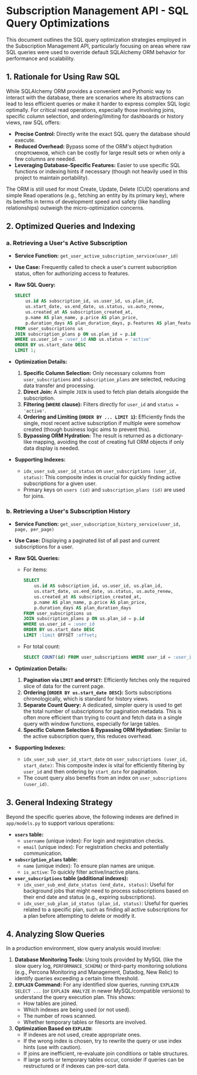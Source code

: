 # Subscription Management API - SQL Query Optimizations

This document outlines the SQL query optimization strategies employed in the Subscription Management API, particularly focusing on areas where raw SQL queries were used to override default SQLAlchemy ORM behavior for performance and scalability.

## 1. Rationale for Using Raw SQL

While SQLAlchemy ORM provides a convenient and Pythonic way to interact with the database, there are scenarios where its abstractions can lead to less efficient queries or make it harder to express complex SQL logic optimally. For critical read operations, especially those involving joins, specific column selection, and ordering/limiting for dashboards or history views, raw SQL offers:

-   **Precise Control:** Directly write the exact SQL query the database should execute.
-   **Reduced Overhead:** Bypass some of the ORM's object hydration спортсменов, which can be costly for large result sets or when only a few columns are needed.
-   **Leveraging Database-Specific Features:** Easier to use specific SQL functions or indexing hints if necessary (though not heavily used in this project to maintain portability).

The ORM is still used for most Create, Update, Delete (CUD) operations and simple Read operations (e.g., fetching an entity by its primary key), where its benefits in terms of development speed and safety (like handling relationships) outweigh the micro-optimization concerns.

## 2. Optimized Queries and Indexing

### a. Retrieving a User's Active Subscription

-   **Service Function:** `get_user_active_subscription_service(user_id)`
-   **Use Case:** Frequently called to check a user's current subscription status, often for authorizing access to features.
-   **Raw SQL Query:**
    ```sql
    SELECT 
        us.id AS subscription_id, us.user_id, us.plan_id,
        us.start_date, us.end_date, us.status, us.auto_renew,
        us.created_at AS subscription_created_at,
        p.name AS plan_name, p.price AS plan_price, 
        p.duration_days AS plan_duration_days, p.features AS plan_features
    FROM user_subscriptions us
    JOIN subscription_plans p ON us.plan_id = p.id
    WHERE us.user_id = :user_id AND us.status = 'active'
    ORDER BY us.start_date DESC
    LIMIT 1;
    ```
-   **Optimization Details:**
    1.  **Specific Column Selection:** Only necessary columns from `user_subscriptions` and `subscription_plans` are selected, reducing data transfer and processing.
    2.  **Direct Join:** A simple `JOIN` is used to fetch plan details alongside the subscription.
    3.  **Filtering (`WHERE` clause):** Filters directly for `user_id` and `status = 'active'`.
    4.  **Ordering and Limiting (`ORDER BY ... LIMIT 1`):** Efficiently finds the single, most recent active subscription if multiple were somehow created (though business logic aims to prevent this).
    5.  **Bypassing ORM Hydration:** The result is returned as a dictionary-like mapping, avoiding the cost of creating full ORM objects if only data display is needed.

-   **Supporting Indexes:**
    -   `idx_user_sub_user_id_status` on `user_subscriptions (user_id, status)`: This composite index is crucial for quickly finding active subscriptions for a given user.
    -   Primary keys on `users (id)` and `subscription_plans (id)` are used for joins.

### b. Retrieving a User's Subscription History

-   **Service Function:** `get_user_subscription_history_service(user_id, page, per_page)`
-   **Use Case:** Displaying a paginated list of all past and current subscriptions for a user.
-   **Raw SQL Queries:**
    -   For items:
        ```sql
        SELECT 
            us.id AS subscription_id, us.user_id, us.plan_id,
            us.start_date, us.end_date, us.status, us.auto_renew,
            us.created_at AS subscription_created_at,
            p.name AS plan_name, p.price AS plan_price,
            p.duration_days AS plan_duration_days
        FROM user_subscriptions us
        JOIN subscription_plans p ON us.plan_id = p.id
        WHERE us.user_id = :user_id
        ORDER BY us.start_date DESC
        LIMIT :limit OFFSET :offset;
        ```
    -   For total count:
        ```sql
        SELECT COUNT(id) FROM user_subscriptions WHERE user_id = :user_id;
        ```
-   **Optimization Details:**
    1.  **Pagination via `LIMIT` and `OFFSET`:** Efficiently fetches only the required slice of data for the current page.
    2.  **Ordering (`ORDER BY us.start_date DESC`):** Sorts subscriptions chronologically, which is standard for history views.
    3.  **Separate Count Query:** A dedicated, simpler query is used to get the total number of subscriptions for pagination metadata. This is often more efficient than trying to count and fetch data in a single query with window functions, especially for large tables.
    4.  **Specific Column Selection & Bypassing ORM Hydration:** Similar to the active subscription query, this reduces overhead.

-   **Supporting Indexes:**
    -   `idx_user_sub_user_id_start_date` on `user_subscriptions (user_id, start_date)`: This composite index is vital for efficiently filtering by `user_id` and then ordering by `start_date` for pagination.
    -   The count query also benefits from an index on `user_subscriptions (user_id)`.

## 3. General Indexing Strategy

Beyond the specific queries above, the following indexes are defined in `app/models.py` to support various operations:

-   **`users` table:**
    -   `username` (unique index): For login and registration checks.
    -   `email` (unique index): For registration checks and potentially communication.
-   **`subscription_plans` table:**
    -   `name` (unique index): To ensure plan names are unique.
    -   `is_active`: To quickly filter active/inactive plans.
-   **`user_subscriptions` table (additional indexes):**
    -   `idx_user_sub_end_date_status (end_date, status)`: Useful for background jobs that might need to process subscriptions based on their end date and status (e.g., expiring subscriptions).
    -   `idx_user_sub_plan_id_status (plan_id, status)`: Useful for queries related to a specific plan, such as finding all active subscriptions for a plan before attempting to delete or modify it.

## 4. Analyzing Slow Queries

In a production environment, slow query analysis would involve:

1.  **Database Monitoring Tools:** Using tools provided by MySQL (like the slow query log, `PERFORMANCE_SCHEMA`) or third-party monitoring solutions (e.g., Percona Monitoring and Management, Datadog, New Relic) to identify queries exceeding a certain time threshold.
2.  **`EXPLAIN` Command:** For any identified slow queries, running `EXPLAIN SELECT ...` (or `EXPLAIN ANALYZE` in newer MySQL/compatible versions) to understand the query execution plan. This shows:
    -   How tables are joined.
    -   Which indexes are being used (or not used).
    -   The number of rows scanned.
    -   Whether temporary tables or filesorts are involved.
3.  **Optimization Based on `EXPLAIN`:**
    -   If indexes are not used, create appropriate ones.
    -   If the wrong index is chosen, try to rewrite the query or use index hints (use with caution).
    -   If joins are inefficient, re-evaluate join conditions or table structures.
    -   If large sorts or temporary tables occur, consider if queries can be restructured or if indexes can pre-sort data.